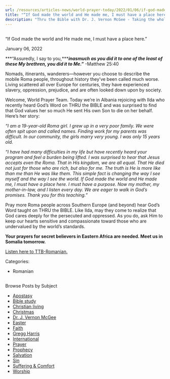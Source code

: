 ```yaml
---
url: /resources/articles-news/world-prayer-today/2022/01/06/if-god-made-the-world-and-he-made-me-i-must-have-a-place-here
title: "“If God made the world and He made me, I must have a place here.”"
description: "Thru the Bible with Dr. J. Vernon McGee - Taking the whole Word to the whole world"
---
```







## 
 “If God made the world and He made me, I must have a place here.”


January 06, 2022
![]()




***“Assuredly, I say to you,******inasmuch as you did it to one of the least of these My brethren, you did it to Me.”*** -Matthew 25:40 

 Nomads, itinerants, wanderers—however you choose to describe the mobile Roma people, throughout history they’ve been called much worse. Living scattered all over Europe for centuries, they have experienced slavery, oppression, prejudice, and are often looked down upon by society.  

 Welcome, World Prayer Team. Today we’re in Albania rejoicing with Ilda who recently heard God’s Word on THRU the BIBLE and was surprised to find that God values her so much He sent His own Son to die on her behalf. Here’s her story:

 *“I am a 19-year-old Roma girl. I grew up in a very poor family. We were often spit upon and called names. Finding work for my parents was difficult. In our community, the girls marry very young. I was only 15 years old.* 

 *“I have had many difficulties in my life but have recently heard your program and feel a burden being lifted. I was surprised to hear that Jesus accepts even the Roma. That in His kingdom, we are all equal. That He died not just for those who are rich, but also for me. The truth is He is more like than me than He was like them. This simple fact is changing the way I see myself and the way I see the world. If God made the world and He made me, I must have a place here. I must have a purpose. Now my mother, my mother-in-law, and I listen every day. We are eager to walk in God’s promises. Thank you for this teaching.”* 

 Pray more Roma people across Southern Europe (and beyond) hear God’s Word taught on THRU the BIBLE. Like Ilda, may they come to realize that God cares deeply for the persecuted and oppressed. As you do, ask Him to keep our hearts sensitive and compassionate toward those who are undervalued by the world’s standards. 

**Your prayers for secret believers in Eastern Africa are needed. Meet us in Somalia tomorrow.**   


[Listen here to TTB-Romanian.](https://ttb.twr.org/home/day,0435/language,RON)



Categories: 


* Romanian









## 
 Browse Posts by Subject


* [Apostasy](/resources/articles-news/-in-tags/tags/Apostasy)
* [Bible study](/resources/articles-news/-in-tags/tags/Bible-study)
* [Christian living](/resources/articles-news/-in-tags/tags/Christian-living)
* [Christmas](/resources/articles-news/-in-tags/tags/Christmas)
* [Dr. J. Vernon McGee](/resources/articles-news/-in-tags/tags/Dr-J-Vernon-McGee)
* [Easter](/resources/articles-news/-in-tags/tags/easter)
* [Faith](/resources/articles-news/-in-tags/tags/Faith)
* [Gregg Harris](/resources/articles-news/-in-tags/tags/Gregg-Harris)
* [International](/resources/articles-news/-in-tags/tags/International)
* [Prayer](/resources/articles-news/-in-tags/tags/prayer)
* [Prophecy](/resources/articles-news/-in-tags/tags/Prophecy)
* [Salvation](/resources/articles-news/-in-tags/tags/Salvation)
* [Sin](/resources/articles-news/-in-tags/tags/sin)
* [Suffering & Comfort](/resources/articles-news/-in-tags/tags/Suffering-Comfort)
* [Worship](/resources/articles-news/-in-tags/tags/worship)






